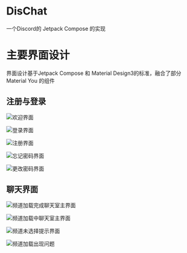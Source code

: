 # DisChat

一个Discord的 Jetpack Compose 的实现

# 主要界面设计

界面设计基于Jetpack Compose 和 Material Design3的标准，融合了部分Material You 的组件

## 注册与登录

![欢迎界面](https://qiniu.yyin.top/welcomeLayout_v2.png "欢迎界面")

![登录界面](https://qiniu.yyin.top/loginLayout.png "登录界面")

![注册界面](https://qiniu.yyin.top/registerLayout_v1.png "注册界面")

![忘记密码界面](https://qiniu.yyin.top/forgetLayout_v1.png "忘记密码界面")

![更改密码界面](https://qiniu.yyin.top/changePasswordLayout_v1.png "更改密码界面")

## 聊天界面

![频道加载完成聊天室主界面](https://qiniu.yyin.top/20221005201433.png "频道加载完成聊天室主界面")

![频道加载中聊天室主界面](https://qiniu.yyin.top/20221005202008.png "频道加载中聊天室主界面")


![频道未选择提示界面](https://qiniu.yyin.top/20221005203248.png "频道未选择提示界面")

![频道加载出现问题](https://qiniu.yyin.top/20221005203854.png "频道加载出现问题")

